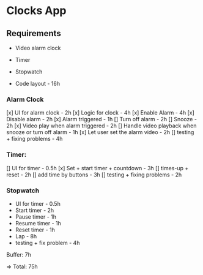 # Clocks App

## Requirements

- Video alarm clock
- Timer
- Stopwatch


- Code layout - 16h

### Alarm Clock

[x] UI for alarm clock - 2h
[x] Logic for clock - 4h
[x] Enable Alarm - 4h
[x] Disable alarm - 2h
[x] Alarm triggered - 1h
[] Turn off alarm - 2h
[] Snooze - 2h
[x] Video play when alarm triggered - 2h
[] Handle video playback when snooze or turn off alarm - 1h
[x] Let user set the alarm video - 2h
[] testing + fixing problems - 4h

### Timer:

[] UI for timer - 0.5h
[x] Set + start timer + countdown - 3h
[] times-up + reset - 2h
[] add time by buttons - 3h
[] testing + fixing problems - 2h

### Stopwatch

- UI for timer - 0.5h
- Start timer - 2h
- Pause timer - 1h
- Resume timer - 1h
- Reset timer - 1h
- Lap - 8h
- testing + fix problem - 4h

Buffer: 7h

=> Total: 75h